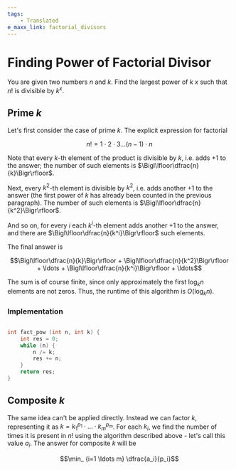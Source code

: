 ```yaml
---
tags:
    - Translated
e_maxx_link: factorial_divisors
---
```


# Finding Power of Factorial Divisor

You are given two numbers $n$ and $k$. Find the largest power of $k$ $x$ such that $n!$ is divisible by $k^x$.

## Prime $k$

Let's first consider the case of prime $k$. The explicit expression for factorial

$$n! = 1 \cdot 2 \cdot 3 \ldots (n-1) \cdot n$$

Note that every $k$-th element of the product is divisible by $k$, i.e. adds $+1$ to the answer; the number of such elements is $\Bigl\lfloor\dfrac{n}{k}\Bigr\rfloor$.

Next, every $k^2$-th element is divisible by $k^2$, i.e. adds another $+1$ to the answer (the first power of $k$ has already been counted in the previous paragraph). The number of such elements is $\Bigl\lfloor\dfrac{n}{k^2}\Bigr\rfloor$.

And so on, for every $i$ each $k^i$-th element adds another $+1$ to the answer, and there are $\Bigl\lfloor\dfrac{n}{k^i}\Bigr\rfloor$ such elements.

The final answer is

$$\Bigl\lfloor\dfrac{n}{k}\Bigr\rfloor + \Bigl\lfloor\dfrac{n}{k^2}\Bigr\rfloor + \ldots + \Bigl\lfloor\dfrac{n}{k^i}\Bigr\rfloor + \ldots$$

The sum is of course finite, since only approximately the first $\log_k n$ elements are not zeros. Thus, the runtime of this algorithm is $O(\log_k n)$.

### Implementation

```cpp

int fact_pow (int n, int k) {
	int res = 0;
	while (n) {
		n /= k;
		res += n;
	}
	return res;
}

```

## Composite $k$

The same idea can't be applied directly. Instead we can factor $k$, representing it as $k = k_1^{p_1} \cdot \ldots \cdot k_m^{p_m}$. For each $k_i$, we find the number of times it is present in $n!$ using the algorithm described above - let's call this value $a_i$. The answer for composite $k$ will be

$$\min_ {i=1 \ldots m} \dfrac{a_i}{p_i}$$
